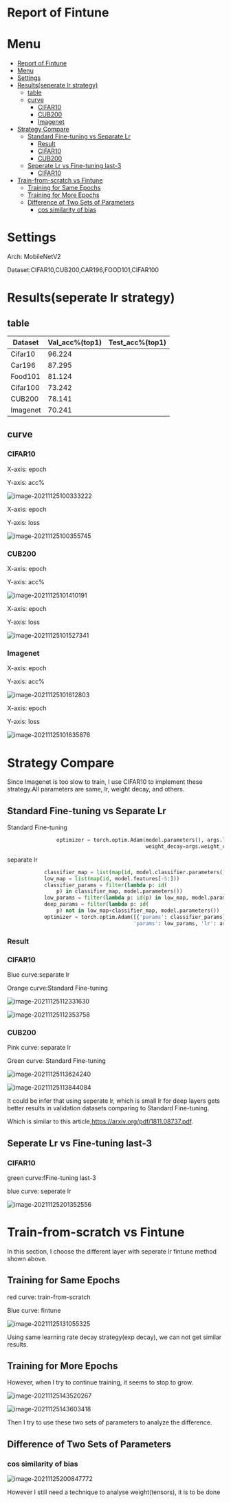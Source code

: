 # Report of Fintune

# Menu
- [Report of Fintune](#report-of-fintune)
- [Menu](#menu)
- [Settings](#settings)
- [Results(seperate lr strategy)](#resultsseperate-lr-strategy)
  - [table](#table)
  - [curve](#curve)
    - [CIFAR10](#cifar10)
    - [CUB200](#cub200)
    - [Imagenet](#imagenet)
- [Strategy Compare](#strategy-compare)
  - [Standard Fine-tuning vs Separate Lr](#standard-fine-tuning-vs-separate-lr)
    - [Result](#result)
    - [CIFAR10](#cifar10-1)
    - [CUB200](#cub200-1)
  - [Seperate Lr vs Fine-tuning last-3](#seperate-lr-vs-fine-tuning-last-3)
    - [CIFAR10](#cifar10-2)
- [Train-from-scratch vs Fintune](#train-from-scratch-vs-fintune)
  - [Training for Same Epochs](#training-for-same-epochs)
  - [Training for More Epochs](#training-for-more-epochs)
  - [Difference of Two Sets of Parameters](#difference-of-two-sets-of-parameters)
    - [cos similarity of bias](#cos-similarity-of-bias)



# Settings

Arch: MobileNetV2

Dataset:CIFAR10,CUB200,CAR196,FOOD101,CIFAR100

# Results(seperate lr strategy)

## table

| Dataset  | Val_acc%(top1) | Test_acc%(top1) |
| -------- | -------------- | --------------- |
| Cifar10  | 96.224         |                 |
| Car196   | 87.295         |                 |
| Food101  | 81.124         |                 |
| Cifar100 | 73.242         |                 |
| CUB200   | 78.141         |                 |
| Imagenet | 70.241         |                 |

## curve

### CIFAR10

X-axis: epoch

Y-axis: acc%

![image-20211125100333222](./pic/image-20211125100333222.png)

X-axis: epoch

Y-axis: loss

![image-20211125100355745](./pic/image-20211125100355745.png)

### CUB200

X-axis: epoch

Y-axis: acc%

![image-20211125101410191](./pic/image-20211125101410191.png)

X-axis: epoch

Y-axis: loss

![image-20211125101527341](./pic/image-20211125101527341.png)

### Imagenet

X-axis: epoch

Y-axis: acc%

![image-20211125101612803](./pic/image-20211125101612803.png)

X-axis: epoch

Y-axis: loss

![image-20211125101635876](./pic/image-20211125101635876.png)

# Strategy Compare

Since Imagenet is too slow to train, I use CIFAR10 to implement these strategy.All parameters are same, lr, weight decay, and others.

## Standard Fine-tuning vs Separate Lr 

Standard Fine-tuning

```python
                optimizer = torch.optim.Adam(model.parameters(), args.lr,
                                             weight_decay=args.weight_decay)
```

separate lr 

```python
            classifier_map = list(map(id, model.classifier.parameters()))
            low_map = list(map(id, model.features[-5:]))
            classifier_params = filter(lambda p: id(
                p) in classifier_map, model.parameters())
            low_params = filter(lambda p: id(p) in low_map, model.parameters())
            deep_params = filter(lambda p: id(
                p) not in low_map+classifier_map, model.parameters())
            optimizer = torch.optim.Adam([{'params': classifier_params}, {
                                         'params': low_params, 'lr': args.lr*0.6}, {'params': deep_params, 'lr': args.lr*0.4}], lr=args.lr)
```

### Result

### CIFAR10

Blue curve:separate lr 

Orange curve:Standard Fine-tuning

![image-20211125112331630](./pic/image-20211125112331630.png)

![image-20211125112353758](./pic/image-20211125112353758.png)

### CUB200

Pink curve: separate lr 

Green curve: Standard Fine-tuning

![image-20211125113624240](./pic/image-20211125113624240.png)

![image-20211125113844084](./pic/image-20211125113844084.png)

It could be infer that using seperate lr, which is small lr for deep layers gets better results in validation datasets comparing to Standard Fine-tuning.

Which is similar to this article,https://arxiv.org/pdf/1811.08737.pdf.



## Seperate Lr vs Fine-tuning last-3 

### CIFAR10

green curve:fFine-tuning last-3 

blue curve: seperate lr

![image-20211125201352556](./pic/image-20211125201352556.png)

# Train-from-scratch vs Fintune

In this section, I choose the different layer with seperate lr fintune method shown above.

## Training for Same Epochs

red curve: train-from-scratch

Blue curve: fintune

![image-20211125131055325](./pic/image-20211125131055325.png)



Using same learning rate decay strategy(exp decay), we can not get similar results.

## Training for More Epochs

However, when I try to continue training, it seems to stop to grow.

![image-20211125143520267](./pic/image-20211125143520267.png)

![image-20211125143603418](./pic/image-20211125143603418.png)

Then I try to use these two sets of parameters to analyze the difference.

## Difference of Two Sets of Parameters

### cos similarity of bias

![image-20211125200847772](./pic/image-20211125200847772.png)

However I still need a technique to analyse weight(tensors), it is to be done
